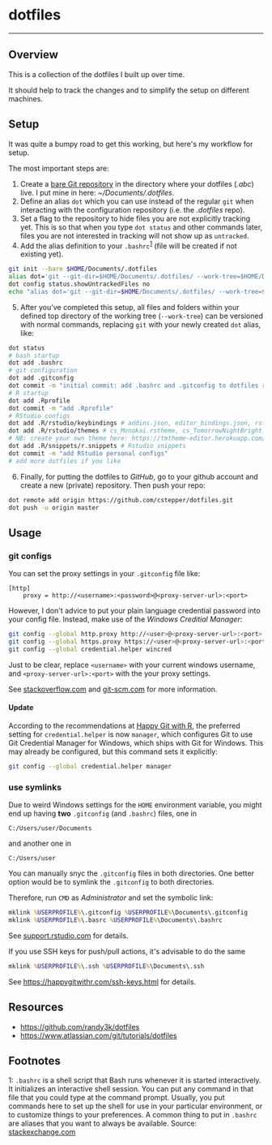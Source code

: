 
# dotfiles

-----

## Overview

This is a collection of the dotfiles I built up over time. 

It should help to track the changes and to simplify the setup on different machines.

## Setup

It was quite a bumpy road to get this working, but here's my workflow for setup.

The most important steps are:

1. Create a [bare Git repository](https://mijingo.com/blog/what-is-a-bare-git-repository)
   in the directory where your dotfiles (*.abc*) live. 
   I put mine in here: *~/Documents/.dotfiles*.
2. Define an alias `dot` which you can use instead of the regular `git` when
   interacting with the configuration repository (i.e. the *.dotfiles* repo).
3. Set a flag to the repository to hide files you are not explicitly tracking yet. 
   This is so that when you type `dot status` and other commands later, 
   files you are not interested in tracking will not show up as `untracked`.
4. Add the alias definition to your `.bashrc`<sup>[1](#bashrc)</sup> 
   (file will be created if not existing yet).


```bash
git init --bare $HOME/Documents/.dotfiles
alias dot='git --git-dir=$HOME/Documents/.dotfiles/ --work-tree=$HOME/Documents'
dot config status.showUntrackedFiles no
echo "alias dot='git --git-dir=$HOME/Documents/.dotfiles/ --work-tree=$HOME/Documents'" >> $HOME/Documents/.bashrc
```

5. After you've completed this setup, all files and folders within your defined 
   top directory of the working tree (`--work-tree`) can be versioned with normal commands, 
   replacing `git` with your newly created `dot` alias, like:


```bash
dot status
# bash startup
dot add .bashrc
# git configuration
dot add .gitconfig
dot commit -m "initial commit: add .bashrc and .gitconfig to dotfiles repo"
# R startup
dot add .Rprofile
dot commit -m "add .Rprofile"
# RStudio configs
dot add .R/rstudio/keybindings # addins.json, editor_bindings.json, rstudiobindings.json
dot add .R/rstudio/themes # cs_Monokai.rstheme, cs_TomorrowNightBright.rstheme
# NB: create your own theme here: https://tmtheme-editor.herokuapp.com/#!/editor/theme/Monokai
dot add .R/snippets/r.snippets # Rstudio snippets
dot commit -m "add RStudio personal configs"
# add more dotfiles if you like
```

6. Finally, for putting the dotfiles to *GitHub*, go to your github account and 
   create a new (private) repository. Then push your repo:

```bash
dot remote add origin https://github.com/cstepper/dotfiles.git
dot push -u origin master
```


## Usage

### git configs

You can set the proxy settings in your `.gitconfig` file like:

```
[http]
	proxy = http://<username>:<password>@<proxy-server-url>:<port>
```

However, I don't advice to put your plain language credential password into 
your config file. Instead, make use of the *Windows Creditial Manager*:

```bash
git config --global http.proxy http://<user>@<proxy-server-url>:<port>
git config --global https.proxy https://<user>@<proxy-server-url>:<port>
git config --global credential.helper wincred
```
Just to be clear, replace `<username>` with your current windows username, 
and `<proxy-server-url>:<port>` with the your proxy settings.

See [stackoverflow.com](https://stackoverflow.com/questions/22799825/using-git-on-windows-behind-an-http-proxy-without-storing-proxy-password-on-di) and [git-scm.com](https://git-scm.com/docs/git-config#Documentation/git-config.txt-httpproxy) for more information.

#### Update

According to the recommendations at [Happy Git with R](https://happygitwithr.com/credential-caching.html#turn-on-the-credential-helper), 
the preferred setting for ```credential.helper``` is now ```manager```, which configures Git to use 
Git Credential Manager for Windows, which ships with Git for Windows. This may already be configured, but this command sets it explicitly:

```bash
git config --global credential.helper manager
```

### use symlinks

Due to weird Windows settings for the `HOME` environment variable, you might 
end up having __two__ `.gitconfig` (and `.bashrc`) files, one in 
```
C:/Users/user/Documents
```
and another one in 
```
C:/Users/user
```

You can manually snyc the `.gitconfig` files in both directories. One better
option would be to symlink the `.gitconfig` to both directories.

Therefore, run `CMD` as *Administrator* and set the symbolic link:

```cmd
mklink %USERPROFILE%\.gitconfig %USERPROFILE%\Documents\.gitconfig
mklink %USERPROFILE%\.basrc %USERPROFILE%\Documents\.bashrc
```

See [support.rstudio.com](https://support.rstudio.com/hc/en-us/community/posts/203180856-Where-does-RStudio-look-for-the-global-gitconfig-file-)
for details.

If you use SSH keys for push/pull actions, it's advisable to do the same 

```cmd
mklink %USERPROFILE%\.ssh %USERPROFILE%\Documents\.ssh
```

See https://happygitwithr.com/ssh-keys.html for details.


## Resources

* https://github.com/randy3k/dotfiles
* https://www.atlassian.com/git/tutorials/dotfiles



## Footnotes

<a name="bashrc">1</a>: `.bashrc` is a shell script that
   Bash runs whenever it is started interactively. 
   It initializes an interactive shell session. 
   You can put any command in that file that you could type at the command prompt. 
   Usually, you put commands here to set up the shell for use in your particular environment,
   or to customize things to your preferences. 
   A common thing to put in `.bashrc` are aliases that you want to always be available.
   Source: [stackexchange.com](https://unix.stackexchange.com/questions/129143/what-is-the-purpose-of-bashrc-and-how-does-it-work)





